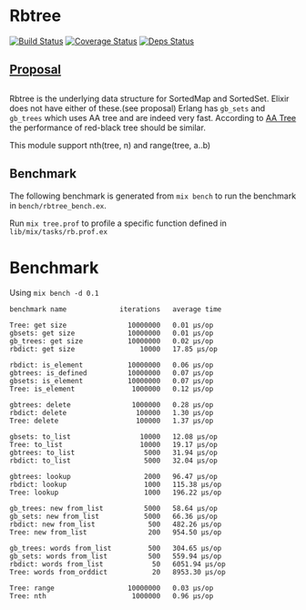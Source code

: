 # Rbtree
[![Build Status](https://travis-ci.org/rickyhan/rbtree.svg?branch=master)](https://travis-ci.org/rickyhan/rbtree)
[![Coverage Status](https://coveralls.io/repos/github/rickyhan/rbtree/badge.svg?branch=master)](https://coveralls.io/github/rickyhan/rbtree?branch=master)
[![Deps Status](https://beta.hexfaktor.org/badge/all/github/rickyhan/rbtree.svg)](https://beta.hexfaktor.org/github/rickyhan/rbtree)

## [Proposal](https://groups.google.com/forum/#!topic/elixir-lang-core/hjIW1FC-xBw)

## 

Rbtree is the underlying data structure for SortedMap and SortedSet. Elixir does not have either of these.(see proposal) Erlang has `gb_sets` and `gb_trees` which uses AA tree and are indeed very fast. According to [AA Tree](https://en.wikipedia.org/wiki/AA_tree#Performance) the performance of red-black tree should be similar.

This module support nth(tree, n) and range(tree, a..b)

## Benchmark

The following benchmark is generated from `mix bench` to run the benchmark in `bench/rbtree_bench.ex`.

Run `mix tree.prof` to profile a specific function defined in `lib/mix/tasks/rb.prof.ex`

# Benchmark

Using `mix bench -d 0.1`

```
benchmark name             iterations   average time

Tree: get size               10000000   0.01 µs/op
gbsets: get size             10000000   0.01 µs/op
gb_trees: get size           10000000   0.02 µs/op
rbdict: get size                10000   17.85 µs/op

rbdict: is_element           10000000   0.06 µs/op
gbtrees: is_defined          10000000   0.07 µs/op
gbsets: is_element           10000000   0.07 µs/op
Tree: is_element              1000000   0.12 µs/op

gbtrees: delete               1000000   0.28 µs/op
rbdict: delete                 100000   1.30 µs/op
Tree: delete                   100000   1.37 µs/op

gbsets: to_list                 10000   12.08 µs/op
Tree: to_list                   10000   19.17 µs/op
gbtrees: to_list                 5000   31.94 µs/op
rbdict: to_list                  5000   32.04 µs/op

gbtrees: lookup                  2000   96.47 µs/op
rbdict: lookup                   1000   115.38 µs/op
Tree: lookup                     1000   196.22 µs/op

gb_trees: new from_list          5000   58.64 µs/op
gb_sets: new from_list           5000   66.36 µs/op
rbdict: new from_list             500   482.26 µs/op
Tree: new from_list               200   954.50 µs/op

gb_trees: words from_list         500   304.65 µs/op
gb_sets: words from_list          500   559.94 µs/op
rbdict: words from_list            50   6051.94 µs/op
Tree: words from_orddict           20   8953.30 µs/op

Tree: range                  10000000   0.03 µs/op
Tree: nth                     1000000   0.96 µs/op

```

